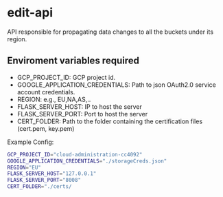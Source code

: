 # edit-api
API responsible for propagating data changes to all the buckets under its region.
## Enviroment variables required 

- GCP\_PROJECT\_ID: GCP project id.
- GOOGLE\_APPLICATION\_CREDENTIALS: Path to json OAuth2.0 service account credentials.
- REGION: e.g., EU,NA,AS,..
- FLASK\_SERVER\_HOST: IP to host the server
- FLASK\_SERVER\_PORT: Port to host the server
- CERT\_FOLDER: Path to the folder containing the certification files (cert.pem, key.pem)

Example Config:
```bash
GCP_PROJECT_ID="cloud-administration-cc4092"
GOOGLE_APPLICATION_CREDENTIALS="./storageCreds.json"
REGION="EU"
FLASK_SERVER_HOST="127.0.0.1"
FLASK_SERVER_PORT="8008"
CERT_FOLDER="./certs/
```